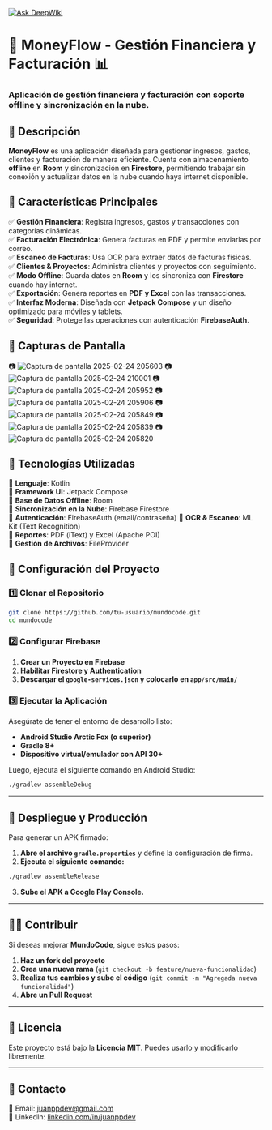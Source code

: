 [![Ask DeepWiki](https://deepwiki.com/badge.svg)](https://deepwiki.com/Mund0Code/MoneyFlow)

# 🚀 MoneyFlow - Gestión Financiera y Facturación 📊

### Aplicación de gestión financiera y facturación con soporte offline y sincronización en la nube.

## 📌 **Descripción**
**MoneyFlow** es una aplicación diseñada para gestionar ingresos, gastos, clientes y facturación de manera eficiente. Cuenta con almacenamiento **offline** en **Room** y sincronización en **Firestore**, permitiendo trabajar sin conexión y actualizar datos en la nube cuando haya internet disponible.


## 🌟 **Características Principales**
✅ **Gestión Financiera**: Registra ingresos, gastos y transacciones con categorías dinámicas.  
✅ **Facturación Electrónica**: Genera facturas en PDF y permite enviarlas por correo.  
✅ **Escaneo de Facturas**: Usa OCR para extraer datos de facturas físicas.  
✅ **Clientes & Proyectos**: Administra clientes y proyectos con seguimiento.  
✅ **Modo Offline**: Guarda datos en **Room** y los sincroniza con **Firestore** cuando hay internet.  
✅ **Exportación**: Genera reportes en **PDF y Excel** con las transacciones.  
✅ **Interfaz Moderna**: Diseñada con **Jetpack Compose** y un diseño optimizado para móviles y tablets.  
✅ **Seguridad**: Protege las operaciones con autenticación **FirebaseAuth**.


## 📸 **Capturas de Pantalla**
📷 ![Captura de pantalla 2025-02-24 205603](https://github.com/user-attachments/assets/f7a7c943-d178-45bb-bb7d-4f8924ed2521)
📷 ![Captura de pantalla 2025-02-24 210001](https://github.com/user-attachments/assets/f42657e5-b20c-45aa-a875-687cd57b37c1)
📷 ![Captura de pantalla 2025-02-24 205952](https://github.com/user-attachments/assets/8f377c99-d81a-4011-bc86-2701f239900e)
📷 ![Captura de pantalla 2025-02-24 205906](https://github.com/user-attachments/assets/37f00362-3310-4951-b712-b5389a3a534f)
📷 ![Captura de pantalla 2025-02-24 205849](https://github.com/user-attachments/assets/4d775cb6-b93d-4832-ae43-db35f2508d73)
📷 ![Captura de pantalla 2025-02-24 205839](https://github.com/user-attachments/assets/a830f904-95fd-4ce1-8b6a-e780e2a43368)
📷 ![Captura de pantalla 2025-02-24 205820](https://github.com/user-attachments/assets/d55ffa2a-ca2d-46fe-a1e0-9fe930001ba3)


## 🚀 **Tecnologías Utilizadas**
🔹 **Lenguaje**: Kotlin  
🔹 **Framework UI**: Jetpack Compose  
🔹 **Base de Datos Offline**: Room  
🔹 **Sincronización en la Nube**: Firebase Firestore  
🔹 **Autenticación**: FirebaseAuth (email/contraseña)
🔹 **OCR & Escaneo**: ML Kit (Text Recognition)  
🔹 **Reportes**: PDF (iText) y Excel (Apache POI)  
🔹 **Gestión de Archivos**: FileProvider


## 🔧 **Configuración del Proyecto**

### 1️⃣ **Clonar el Repositorio**
```bash
git clone https://github.com/tu-usuario/mundocode.git
cd mundocode
```

### 2️⃣ **Configurar Firebase**
1. **Crear un Proyecto en Firebase**
2. **Habilitar Firestore y Authentication**
3. **Descargar el `google-services.json` y colocarlo en `app/src/main/`**

### 3️⃣ **Ejecutar la Aplicación**
Asegúrate de tener el entorno de desarrollo listo:
- **Android Studio Arctic Fox (o superior)**
- **Gradle 8+**
- **Dispositivo virtual/emulador con API 30+**

Luego, ejecuta el siguiente comando en Android Studio:
```bash
./gradlew assembleDebug
```

---

## 🚀 **Despliegue y Producción**
Para generar un APK firmado:
1. **Abre el archivo `gradle.properties`** y define la configuración de firma.
2. **Ejecuta el siguiente comando:**
```bash
./gradlew assembleRelease
```
3. **Sube el APK a Google Play Console.**

---

## 👨‍💻 **Contribuir**
Si deseas mejorar **MundoCode**, sigue estos pasos:

1. **Haz un fork del proyecto**
2. **Crea una nueva rama** (`git checkout -b feature/nueva-funcionalidad`)
3. **Realiza tus cambios y sube el código** (`git commit -m "Agregada nueva funcionalidad"`)
4. **Abre un Pull Request**

---

## 📄 **Licencia**
Este proyecto está bajo la **Licencia MIT**. Puedes usarlo y modificarlo libremente.

---

## 📩 **Contacto**
📧 Email: [juanppdev@gmail.com](mailto:juanppdev@gmail.com)  
📢 LinkedIn: [linkedin.com/in/juanppdev](https://linkedin.com/in/juanppdev)
